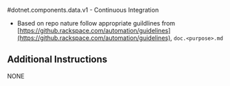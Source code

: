 #dotnet.components.data.v1 - Continuous Integration

* Based on repo nature follow appropriate guildlines from [https://github.rackspace.com/automation/guidelines](https://github.rackspace.com/automation/guidelines), `doc.<purpose>.md`

## Additional Instructions
NONE
